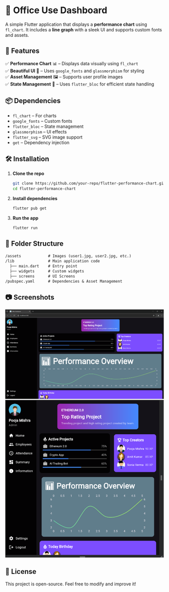 # 📱 Office Use Dashboard

A simple Flutter application that displays a **performance chart** using `fl_chart`. It includes a **line graph** with a sleek UI and supports custom fonts and assets.  

## 🚀 Features  
✅ **Performance Chart** 📊 – Displays data visually using `fl_chart`  
✅ **Beautiful UI** 🎨 – Uses `google_fonts` and `glassmorphism` for styling  
✅ **Asset Management** 🖼️ – Supports user profile images  
✅ **State Management** 🔄 – Uses `flutter_bloc` for efficient state handling  

## 📦 Dependencies  
- `fl_chart` – For charts  
- `google_fonts` – Custom fonts  
- `flutter_bloc` – State management  
- `glassmorphism` – UI effects  
- `flutter_svg` – SVG image support  
- `get` – Dependency injection  

## 🛠 Installation  
1. **Clone the repo**  
   ```sh
   git clone https://github.com/your-repo/flutter-performance-chart.git
   cd flutter-performance-chart
   ```
2. **Install dependencies**  
   ```sh
   flutter pub get
   ```
3. **Run the app**  
   ```sh
   flutter run
   ```

## 📂 Folder Structure  
```
/assets            # Images (user1.jpg, user2.jpg, etc.)
/lib               # Main application code
  ├── main.dart    # Entry point
  ├── widgets      # Custom widgets
  ├── screens      # UI Screens
/pubspec.yaml      # Dependencies & Asset Management
```

## 📷 Screenshots  
<img src="assets/screenshot.png"> 
<img src="assets/tabletview.png" >  

## 📜 License  
This project is open-source. Feel free to modify and improve it!  

